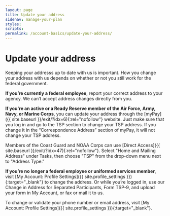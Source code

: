 ```yaml
---
layout: page
title: Update your address
sidenav: manage-your-plan
styles:
scripts:
permalink: /account-basics/update-your-address/
---
```

# Update your address

Keeping your addresss up to date with us is important. How you change your address with us depends on whether or not you still work for the federal government.

**If you’re currently a federal employee**, report your correct address to your agency. We can’t accept address changes directly from you.

**If you're an active or a Ready Reserve member of the Air Force, Army, Navy, or Marine Corps**, you can update your address through the [myPay]({{ site.baseurl }}/exit/?idx=6){:rel="nofollow"} website. Just make sure that you log in and go to the TSP section to change your TSP address. If you change it in the “Correspondence Address” section of myPay, it will not change your TSP address.

Members of the Coast Guard and NOAA Corps can use [Direct Access]({{ site.baseurl }}/exit/?idx=47){:rel="nofollow"}. Select "Home and Mailing Address" under Tasks, then choose "TSP" from the drop-down menu next to "Address Type."

**If you’re no longer a federal employee or uniformed services member**, visit [My Account: Profile Settings]({{ site.profile_settings }}){:target="\_blank"} to change the address. Or while you’re logged in, use our Change in Address for Separated Participants, Form TSP-9, and upload your form in My Account, or fax or mail it to us.

To change or validate your phone number or email address, visit [My Account: Profile Settings]({{ site.profile_settings }}){:target="\_blank"}.
